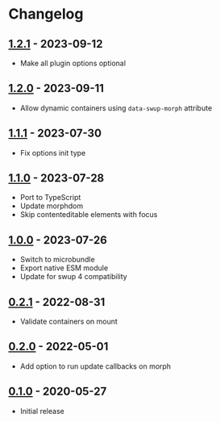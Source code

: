 # Changelog

<!-- ## [Unreleased] -->

## [1.2.1] - 2023-09-12

- Make all plugin options optional

## [1.2.0] - 2023-09-11

- Allow dynamic containers using `data-swup-morph` attribute

## [1.1.1] - 2023-07-30

- Fix options init type

## [1.1.0] - 2023-07-28

- Port to TypeScript
- Update morphdom
- Skip contenteditable elements with focus

## [1.0.0] - 2023-07-26

- Switch to microbundle
- Export native ESM module
- Update for swup 4 compatibility

## [0.2.1] - 2022-08-31

- Validate containers on mount

## [0.2.0] - 2022-05-01

- Add option to run update callbacks on morph

## [0.1.0] - 2020-05-27

- Initial release

[Unreleased]: https://github.com/swup-morph-plugin/compare/1.2.1...HEAD

[1.2.1]: https://github.com/swup-morph-plugin/releases/tag/1.2.1
[1.2.0]: https://github.com/swup-morph-plugin/releases/tag/1.2.0
[1.1.1]: https://github.com/swup-morph-plugin/releases/tag/1.1.1
[1.1.0]: https://github.com/swup-morph-plugin/releases/tag/1.1.0
[1.0.0]: https://github.com/swup-morph-plugin/releases/tag/1.0.0
[0.2.1]: https://github.com/swup-morph-plugin/releases/tag/0.2.1
[0.2.0]: https://github.com/swup-morph-plugin/releases/tag/0.2.0
[0.1.0]: https://github.com/swup-morph-plugin/releases/tag/0.1.0
